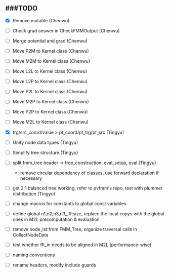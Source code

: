 ###TODO
-------------

- [x] Remove mutable (Chenwu)
- [ ] Check grad answer in CheckFMMOutput (Chenwu)
- [ ] Merge potential and grad (Chenwu)
- [ ] Move P2M to Kernel class (Chenwu)
- [ ] Move M2M to Kernel class (Chenwu)
- [ ] Move L2L to Kernel class (Chenwu)
- [ ] Move L2P to Kernel class (Chenwu)
- [ ] Move P2L to Kernel class (Chenwu)
- [ ] Move M2P to Kernel class (Chenwu)
- [ ] Move P2P to Kernel class (Chenwu)
- [ ] Move M2L to Kernel class (Chenwu)
- [x] trg/src_coord/value > pt_coord/pt_trg/pt_src (Tingyu)
- [ ] Unify node data types (Tingyu)
- [ ] Simplify tree structure (Tingyu)
- [ ] split fmm_tree header -> tree_construction, eval_setup, eval (Tingyu)
  - remove circular dependency of classes, use forward declaration if necessary
- [ ] get 2:1 balanced tree working, refer to pvfmm's repo, test with plummer distribution (Tingyu)

- [ ] change macros for constants to global const variables
- [ ] define global n1,n2,n3,n3\_,fftsize, replace the local copys with the global ones in M2L precomputation & evaluation
- [ ] remove node_lst from FMM_Tree, organize traversal calls in CollectNodeData
- [ ] test whether fft_in needs to be aligned in M2L (performance-wise)
- [ ] naming conventions
- [ ] rename headers, modify include guards
